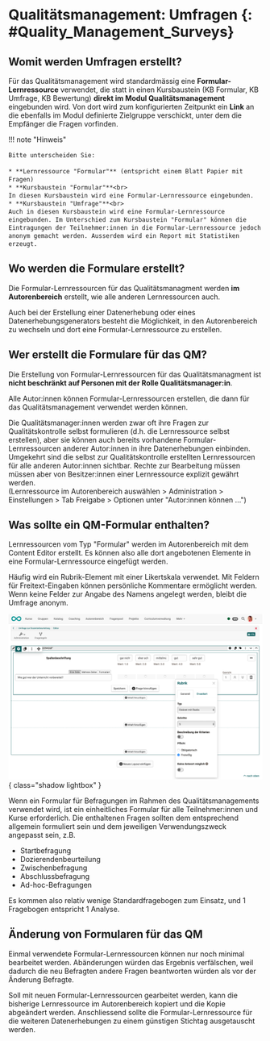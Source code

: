 # Qualitätsmanagement: Umfragen {: #Quality_Management_Surveys}


## Womit werden Umfragen erstellt? 

Für das Qualitätsmanagement wird standardmässig eine **Formular-Lernressource** verwendet, die statt in einen Kursbaustein (KB Formular, KB Umfrage, KB Bewertung) **direkt im Modul Qualitätsmanagement** eingebunden wird. Von dort wird zum konfigurierten Zeitpunkt ein **Link** an die ebenfalls im Modul definierte Zielgruppe verschickt, unter dem die Empfänger die Fragen vorfinden.


!!! note "Hinweis"

    Bitte unterscheiden Sie:

    * **Lernressource "Formular"** (entspricht einem Blatt Papier mit Fragen)
    * **Kursbaustein "Formular"**<br>
    In diesen Kursbaustein wird eine Formular-Lernressource eingebunden. 
    * **Kursbaustein "Umfrage"**<br>
    Auch in diesen Kursbaustein wird eine Formular-Lernressource eingebunden. Im Unterschied zum Kursbaustein "Formular" können die Eintragungen der Teilnehmer:innen in die Formular-Lernressource jedoch anonym gemacht werden. Ausserdem wird ein Report mit Statistiken erzeugt.



## Wo werden die Formulare erstellt?

Die Formular-Lernressourcen für das Qualitätsmanagment werden **im Autorenbereich** erstellt, wie alle anderen Lernressourcen auch.

Auch bei der Erstellung einer Datenerhebung oder eines Datenerhebungsgenerators besteht die Möglichkeit, in den Autorenbereich zu wechseln und dort eine Formular-Lernressource zu erstellen. 



## Wer erstellt die Formulare für das QM?

Die Erstellung von Formular-Lernressourcen für das Qualitätsmanagment ist **nicht beschränkt auf Personen mit der Rolle Qualitätsmanager:in**.

Alle Autor:innen können Formular-Lernressourcen erstellen, die dann für das Qualitätsmanagement verwendet werden können.

Die Qualitätsmanager:innen werden zwar oft ihre Fragen zur Qualitätskontrolle selbst formulieren (d.h. die Lernressource selbst erstellen), aber sie können auch bereits vorhandene Formular-Lernressourcen anderer Autor:innen in ihre Datenerhebungen einbinden.<br>
Umgekehrt sind die selbst zur Qualitätskontrolle erstellten Lernressourcen für alle anderen Autor:innen sichtbar. Rechte zur Bearbeitung müssen müssen aber von Besitzer:innen einer Lernressource explizit gewährt werden.<br> 
(Lernressource im Autorenbereich auswählen > Administration > Einstellungen > Tab Freigabe > Optionen unter "Autor:innen können ...") 


## Was sollte ein QM-Formular enthalten?

Lernressourcen vom Typ "Formular" werden im Autorenbereich mit dem Content Editor erstellt. Es können also alle dort angebotenen Elemente in eine Formular-Lernressource eingefügt werden.

Häufig wird ein Rubrik-Element mit einer Likertskala verwendet. Mit Feldern für Freitext-Eingaben können persönliche Kommentare ermöglicht werden. Wenn keine Felder zur Angabe des Namens angelegt werden, bleibt die Umfrage anonym.

![quality_management_rubric_v1_de.png](assets/quality_management_rubric_v1_de.png){ class="shadow lightbox" }

Wenn ein Formular für Befragungen im Rahmen des Qualitätsmanagements verwendet wird, ist ein einheitliches Formular für alle Teilnehmer:innen und Kurse erforderlich. Die enthaltenen Fragen sollten dem entsprechend allgemein formuliert sein und dem jeweiligen Verwendungszweck angepasst sein, z.B.

* Startbefragung
* Dozierendenbeurteilung
* Zwischenbefragung
* Abschlussbefragung
* Ad-hoc-Befragungen

Es kommen also relativ wenige Standardfragebogen zum Einsatz, und 1 Fragebogen entspricht 1 Analyse.


## Änderung von Formularen für das QM

Einmal verwendete Formular-Lernressourcen können nur noch minimal bearbeitet werden. Abänderungen würden das Ergebnis verfälschen, weil dadurch die neu Befragten andere Fragen beantworten würden als vor der Änderung Befragte. 

Soll mit neuen Formular-Lernressourcen gearbeitet werden, kann die bisherige Lernressource im Autorenbereich kopiert und die Kopie abgeändert werden. Anschliessend sollte die Formular-Lernressource für die weiteren Datenerhebungen zu einem günstigen Stichtag ausgetauscht werden.
